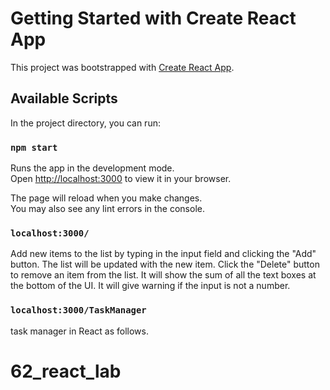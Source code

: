# Getting Started with Create React App

This project was bootstrapped with [Create React App](https://github.com/facebook/create-react-app).

## Available Scripts

In the project directory, you can run:

### `npm start`

Runs the app in the development mode.\
Open [http://localhost:3000](http://localhost:3000) to view it in your browser.

The page will reload when you make changes.\
You may also see any lint errors in the console.

### `localhost:3000/`
Add new items to the list by typing in the input field and clicking the "Add" button. The list will be updated with the new item. Click the "Delete" button to remove an item from the list. It will show the sum of all the text boxes at the bottom of the UI. It will give warning if the input is not a number.

### `localhost:3000/TaskManager`
 task manager in React as follows.
# 62_react_lab
